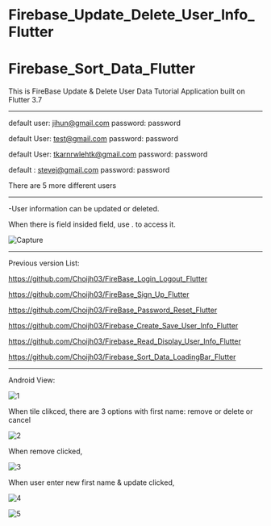 # Firebase_Update_Delete_User_Info_Flutter

# Firebase_Sort_Data_Flutter

This is FireBase Update & Delete User Data Tutorial Application built on Flutter 3.7

-------------------------------------------------------------------------------------

default user: jihun@gmail.com password: password

default User: test@gmail.com password: password

default User: tkarnrwlehtk@gmail.com password: password

default : stevej@gmail.com password: password

There are 5 more different users

-------------------------------------------------------------------------------------

-User information can be updated or deleted.

When there is field insided field, use . to access it.

![Capture](https://user-images.githubusercontent.com/98497929/227097436-dd77f251-5826-4e39-8c39-add0498fbfd3.PNG)

-------------------------------------------------------------------------------------

Previous version List:

https://github.com/Choijh03/FireBase_Login_Logout_Flutter

https://github.com/Choijh03/FireBase_Sign_Up_Flutter

https://github.com/Choijh03/FireBase_Password_Reset_Flutter

https://github.com/Choijh03/Firebase_Create_Save_User_Info_Flutter

https://github.com/Choijh03/Firebase_Read_Display_User_Info_Flutter

https://github.com/Choijh03/Firebase_Sort_Data_LoadingBar_Flutter

-------------------------------------------------------------------------------------

Android View:

![1](https://user-images.githubusercontent.com/98497929/227097475-6b1a3255-231f-4d99-ba76-9432e733742d.PNG)

When tile clikced, there are 3 options with first name: remove or delete or cancel 

![2](https://user-images.githubusercontent.com/98497929/227097546-32f06f58-aaa5-44d0-960f-12d11a30ee03.PNG)

When remove clicked,

![3](https://user-images.githubusercontent.com/98497929/227097586-125483d8-5fac-4e8b-a0b3-a55b69d82dd6.PNG)

When user enter new first name & update clicked,

![4](https://user-images.githubusercontent.com/98497929/227097626-e316d1a5-7048-4c27-841a-2414b7ca2cb2.PNG)

![5](https://user-images.githubusercontent.com/98497929/227097666-ea3327c8-f4c6-4877-aeee-d1e48eb04f49.PNG)
